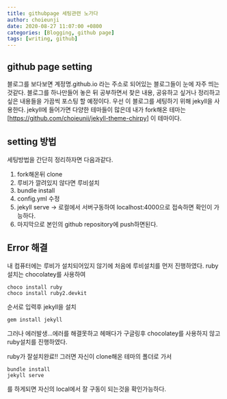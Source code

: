 ```yaml
---
title: githubpage 세팅관련 노가다
author: choieunji
date: 2020-08-27 11:07:00 +0800
categories: [Blogging, github page]
tags: [writing, github]
---
```


## github page setting

블로그를 보다보면 계정명.github.io 라는 주소로 되어있는 블로그들이 눈에 자주 띄는것같다.
블로그를 하나만들어 놓은 뒤 공부하면서 찾은 내용, 공유하고 싶거나 정리하고 싶은 내용들을 가끔씩 포스팅 할 예정이다.
우선 이 블로그를 세팅하기 위해 jekyll을 사용한다. jekyll에 들어가면 다양한 테마들이 많은데 내가 fork해온 테마는
[https://github.com/choieunii/jekyll-theme-chirpy]
이 테마이다. 

## setting 방법

세팅방법을 간단히 정리하자면 다음과같다.
1. fork해온뒤 clone
2. 루비가 깔려있지 않다면 루비설치
3. bundle install
4. config.yml 수정
5. jekyll serve -> 로컬에서 서버구동하여 localhost:4000으로 접속하면 확인이 가능하다.
6. 마지막으로 본인의 github repository에 push하면된다.

## Error 해결

내 컴퓨터에는 루비가 설치되어있지 않기에 처음에 루비설치를 먼저 진행하였다.
ruby 설치는 chocolatey를 사용하여
```
choco install ruby
choco install ruby2.devkit
```
순서로 입력후 jekyll을 설치
```
gem install jekyll
```

그러나 에러발생...에러를 해결못하고 헤매다가 구글링후 chocolatey를 사용하지 않고 ruby설치를 진행하였다.

ruby가 잘설치완료!!
그러면 자신이 clone해온 테마의 폴더로 가서
```
bundle install
jekyll serve
```
를 하게되면 자신의 local에서 잘 구동이 되는것을 확인가능하다.
